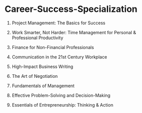 # Career-Success-Specialization

01. Project Management: The Basics for Success

02. Work Smarter, Not Harder: Time Management for Personal & Professional Productivity

03. Finance for Non-Financial Professionals

04. Communication in the 21st Century Workplace

05. High-Impact Business Writing

06. The Art of Negotiation

07. Fundamentals of Management

08. Effective Problem-Solving and Decision-Making

09. Essentials of Entrepreneurship: Thinking & Action
